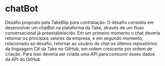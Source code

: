 # chatBot
Desafio proposto pela TakeBlip para contratação:
O desafio consistia em desenvolver um chatBot na plataforma da Take, através de um fluxo conversacional já preestabelecido.
Em um primeiro momento o chat deveria retornar os principais valores da empresa, e em segundo momento, relacionado ao desafio, retornar ao usuário do chat os últimos repositórios da linguagem C# da Take no GitHub, em ordem crescente por ordem de criação.
Para isso deveria ser criada uma API para consumir esses dados da API do GitHub 
